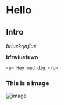 # Hello

## Intro

*briuekrjnfiue*

 **bfrwiuefuwo**

```js
<p> Hey med dig </p>
```

### This is a image

![image](url)
